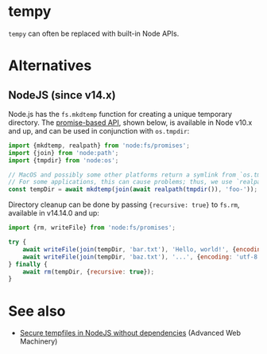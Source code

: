 # tempy

`tempy` can often be replaced with built-in Node APIs.

# Alternatives

## NodeJS (since v14.x)

Node.js has the `fs.mkdtemp` function for creating a unique temporary directory.
The [promise-based
API](https://nodejs.org/api/fs.html#fspromisesmkdtempprefix-options), shown
below, is available in Node v10.x and up, and can be used in conjunction with
`os.tmpdir`:

```js
import {mkdtemp, realpath} from 'node:fs/promises';
import {join} from 'node:path';
import {tmpdir} from 'node:os';

// MacOS and possibly some other platforms return a symlink from `os.tmpdir`.
// For some applications, this can cause problems; thus, we use `realpath`.
const tempDir = await mkdtemp(join(await realpath(tmpdir()), 'foo-'));
```

Directory cleanup can be done by passing `{recursive: true}` to `fs.rm`,
available in v14.14.0 and up:

```js
import {rm, writeFile} from 'node:fs/promises';

try {
    await writeFile(join(tempDir, 'bar.txt'), 'Hello, world!', {encoding: 'utf-8'});
    await writeFile(join(tempDir, 'baz.txt'), '...', {encoding: 'utf-8'});
} finally {
    await rm(tempDir, {recursive: true});
}
```

# See also
- [Secure tempfiles in NodeJS without
  dependencies](https://advancedweb.hu/secure-tempfiles-in-nodejs-without-dependencies/)
  (Advanced Web Machinery)
